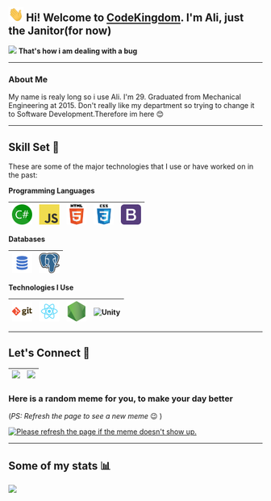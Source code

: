 ## <img src="https://raw.githubusercontent.com/ABSphreak/ABSphreak/master/gifs/Hi.gif" width="30px" /> Hi! Welcome to [CodeKingdom](https://www.code-kingdom.com). I'm Ali, just the Janitor(for now)

<!--
-->
![](https://c.tenor.com/41I-iMyClCgAAAAd/programmer-programming.gif)
**That's how i am dealing with a bug**

----
### About Me
My name is realy long so i use Ali. I'm 29. Graduated from Mechanical Engineering at 2015. Don't really like my department so trying to change it to Software Development.Therefore im here 😊

----
## Skill Set :muscle:

These are some of the major technologies that I use or have worked on in the past:

**Programming Languages**

<img title="C#" alt="C#" width="40px" src="https://raw.githubusercontent.com/github/explore/master/topics/csharp/csharp.png">|<img alt="JS" title="JavaScript" width="40px" src="https://raw.githubusercontent.com/github/explore/master/topics/javascript/javascript.png">|<img title="Html" alt="Html" width="40px" src="https://raw.githubusercontent.com/github/explore/master/topics/html/html.png">|<img title="Css" alt="Css" width="40px" src="https://raw.githubusercontent.com/github/explore/master/topics/css/css.png">|<img title="Bootstrap" alt="Bootstrap" width="40px" src="https://raw.githubusercontent.com/github/explore/master/topics/bootstrap/bootstrap.png">
|--|--|--|--|--|

**Databases**

<img title="MSSQL" alt="MSSQL" width="40px" src="https://raw.githubusercontent.com/github/explore/master/topics/sql/sql.png">|<img title="SQL" alt="SQL" width="40px" src="https://raw.githubusercontent.com/github/explore/master/topics/postgresql/postgresql.png">
|--|--|

**Technologies I Use**

<img title="Git" alt="Git" width="40px" src="https://raw.githubusercontent.com/github/explore/master/topics/git/git.png">|<img title="React" alt="React" width="40px" src="https://raw.githubusercontent.com/github/explore/master/topics/react/react.png">|<img title="Nodejs" alt="Nodejs" width="40px" src="https://raw.githubusercontent.com/github/explore/master/topics/nodejs/nodejs.png">|<img title="Unity" alt="Unity" width="40px" style="background-color:white" src="https://www.vectorlogo.zone/logos/unity3d/unity3d-icon.svg">
|--|--|--|--|


----
## Let's Connect :handshake:

<a href="https://www.linkedin.com/in/maliragipcakir/"><img src="https://cdn2.iconfinder.com/data/icons/social-media-2285/512/1_Linkedin_unofficial_colored_svg-128.png" width="40"></a>|<a href="mailto:maliragipcakir@gmail.com"><img src="https://www.vectorlogo.zone/logos/gmail/gmail-icon.svg" width="40"></a>
|--|--|

### Here is a random meme for you, to make your day better
(*PS: Refresh the page to see a new meme* :wink: )

<a href="https://github.com/techytushar/random-memer"><img src='https://random-memer.herokuapp.com/' title="Meme" alt="Please refresh the page if the meme doesn't show up." height="400"></a>

----
## Some of my stats :bar_chart:

<img src="https://github-readme-stats.vercel.app/api?username=MAliRagipCakir&count_private=true&show_icons=true&theme=radical&include_all_commits=true">
